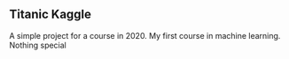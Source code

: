 ## Titanic Kaggle
A simple project for a course in 2020. My first course in machine learning. Nothing special
